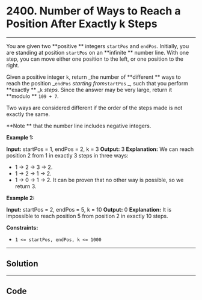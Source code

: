 # 2400. Number of Ways to Reach a Position After Exactly k Steps

---

You are given two **positive ** integers `startPos` and `endPos`. Initially, you are standing at position `startPos` on an **infinite ** number line. With one step, you can move either one position to the left, or one position to the right.

Given a positive integer `k`, return _the number of **different ** ways to reach the position _`endPos` _starting from_`startPos` _, such that you perform **exactly ** _`k` _steps_. Since the answer may be very large, return it **modulo ** `109 + 7`.

Two ways are considered different if the order of the steps made is not exactly the same.

**Note ** that the number line includes negative integers.

 

**Example 1:**


**Input:** startPos = 1, endPos = 2, k = 3
**Output:** 3
**Explanation:** We can reach position 2 from 1 in exactly 3 steps in three ways:
- 1 -> 2 -> 3 -> 2.
- 1 -> 2 -> 1 -> 2.
- 1 -> 0 -> 1 -> 2.
It can be proven that no other way is possible, so we return 3.

**Example 2:**


**Input:** startPos = 2, endPos = 5, k = 10
**Output:** 0
**Explanation:** It is impossible to reach position 5 from position 2 in exactly 10 steps.


 

**Constraints:**

  * `1 <= startPos, endPos, k <= 1000`

---

## Solution



---

## Code
```python


```